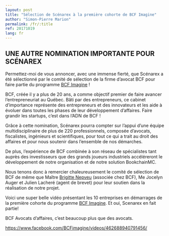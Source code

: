 ```yaml
---
layout: post
title: "Sélection de Scénarex à la première cohorte de BCF Imagine"
author: "Simon-Pierre Marion"
permalink: /fr/:title
ref: 20171019
lang: fr
---
```


## UNE AUTRE NOMINATION IMPORTANTE POUR SCÉNAREX
Permettez-moi de vous annoncer, avec une immense fierté, que Scénarex a été sélectionné par le comité de sélection de la firme d’avocat BCF pour faire partie du programme [BCF Imagine](https://www.facebook.com/BCFimagine/?fref=mentions) !

BCF, créée il y a plus de 20 ans, a comme objectif premier de faire avancer l’entrepreneuriat au Québec. Bâti par des entrepreneurs, ce cabinet d’importance représente des entrepreneurs et des innovateurs et les aide à évoluer dans toutes les phases de leur développement d’affaires. Faire grandir les startups, c’est dans l’ADN de BCF !

Grâce à cette nomination, Scénarex pourra compter sur l’appui d’une équipe multidisciplinaire de plus de 220 professionnels, composée d’avocats, fiscalistes, ingénieurs et scientifiques, pour tout ce qui a trait au droit des affaires et pour nous soutenir dans l’ensemble de nos démarches.

De plus, l’expérience de BCF combinée à son réseau de spécialistes tant auprès des investisseurs que des grands joueurs industriels accéléreront le développement de notre organisation et de notre solution BookchainMC.

Nous tenons donc à remercier chaleureusement le comité de sélection de BCF de même que Maître [Brigitte Nepveu](https://www.facebook.com/brigitte.nepveu.3) (associée chez BCF), Me Jocelyn Auger et Julien Lacheré (agent de brevet) pour leur soutien dans la réalisation de notre projet.

Voici une super belle vidéo présentant les 10 entreprises en démarrages de la première cohorte du programme [BCF Imagine](https://www.bcfimagine.ca). Et oui, Scenarex en fait partie!

BCF Avocats d’affaires, c’est beaucoup plus que des avocats.

<https://www.facebook.com/BCFimagine/videos/462688940791456/>
